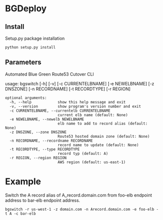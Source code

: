 BGDeploy
========


Install
-------
Setup.py package installation

	python setup.py install


Parameters
----------
Automated Blue Green Route53 Cutover CLI

usage: bgswitch [-h] [-v] [-c CURRENTELBNAME] [-e NEWELBNAME] [-z DNSZONE]
                [-n RECORDNAME] [-t RECORDTYPE] [-r REGION]

	optional arguments:
	  -h, --help            show this help message and exit
	  -v, --version         show program's version number and exit
	  -c CURRENTELBNAME, --currentelb CURRENTELBNAME
	                        current elb name (default: None)
	  -e NEWELBNAME, --newelb NEWELBNAME
	                        elb name to add to record alias (default: None)
	  -z DNSZONE, --zone DNSZONE
	                        Route53 hosted domain zone (default: None)
	  -n RECORDNAME, --recordname RECORDNAME
	                        record name to update (default: None)
	  -t RECORDTYPE, --type RECORDTYPE
	                        record typ (default: A)
	  -r REGION, --region REGION
	                        AWS region (default: us-east-1)


Example
=======
Switch the A record alias of A_record.domain.com from foo-elb endpoint address to bar-elb endpoint address.

	bgswitch -r us-west-1 -z domain.com -n Arecord.domain.com -e foo-elb -t A -c bar-elb

